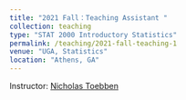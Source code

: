 ```yaml
---
title: "2021 Fall：Teaching Assistant "
collection: teaching
type: "STAT 2000 Introductory Statistics"
permalink: /teaching/2021-fall-teaching-1
venue: "UGA, Statistics"
location: "Athens, GA"
---
```

Instructor: [Nicholas Toebben](https://www.stat.uga.edu/directory/people/nicholas-toebben)
